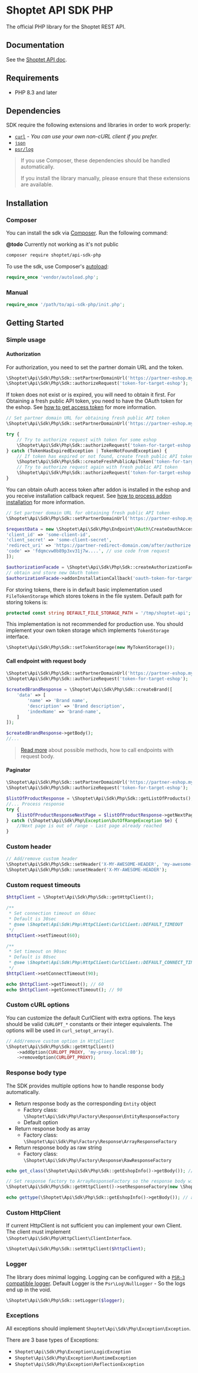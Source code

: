 # Shoptet API SDK PHP

The official PHP library for the Shoptet REST API.

## Documentation

See the [Shoptet API doc](https://shoptet.docs.apiary.io/#).

## Requirements

- PHP 8.3 and later

## Dependencies

SDK require the following extensions and libraries in order to work properly:

- [`curl`](https://secure.php.net/manual/en/book.curl.php) - _You can use your own non-cURL client if you prefer._
- [`json`](https://secure.php.net/manual/en/book.json.php)
- [`psr/log`](https://www.php-fig.org/psr/psr-3/)

> If you use Composer, these dependencies should be handled automatically.
>
> If you install the library manually, please ensure that these extensions are available.

## Installation

### Composer

You can install the sdk via [Composer](http://getcomposer.org/). Run the following command:

**@todo** Currently not working as it's not public

```bash
composer require shoptet/api-sdk-php
```

To use the sdk, use Composer's [autoload](https://getcomposer.org/doc/01-basic-usage.md#autoloading):

```php
require_once 'vendor/autoload.php';
```

### Manual

```php
require_once '/path/to/api-sdk-php/init.php';
```

## Getting Started

### Simple usage

#### Authorization

For authorization, you need to set the partner domain URL and the token.

```php
\Shoptet\Api\Sdk\Php\Sdk::setPartnerDomainUrl('https://partner-eshop.myshoptet.com');
\Shoptet\Api\Sdk\Php\Sdk::authorizeRequest('token-for-target-eshop');
```

If token does not exist or is expired, you will need to obtain it first.
For Obtaining a fresh public API token, you need to have the OAuth token for the eshop.
See [how to get access token](https://developers.shoptet.com/api/documentation/getting-api-access-token/) for more information.

```php
// Set partner domain URL for obtaining fresh public API token
\Shoptet\Api\Sdk\Php\Sdk::setPartnerDomainUrl('https://partner-eshop.myshoptet.com');

try {
    // Try to authorize request with token for some eshop
    \Shoptet\Api\Sdk\Php\Sdk::authorizeRequest('token-for-target-eshop');
} catch (TokenHasExpiredException | TokenNotFoundException) {
    // If token has expired or not found, create fresh public API token with specific OAuth token for eshop.
    \Shoptet\Api\Sdk\Php\Sdk::createFreshPublicApiToken('token-for-target-eshop', 'oauth-token-for-target-eshop');
    // Try to authorize request again with fresh public API token
    \Shoptet\Api\Sdk\Php\Sdk::authorizeRequest('token-for-target-eshop');
}
```

You can obtain oAuth access token after addon is installed in the eshop and you receive installation
callback request. See [how to process addon installation](https://developers.shoptet.com/api/documentation/installing-the-addon/) for more information.

```php
// Set partner domain URL for obtaining fresh public API token
\Shoptet\Api\Sdk\Php\Sdk::setPartnerDomainUrl('https://partner-eshop.myshoptet.com');

$requestData = new \Shoptet\Api\Sdk\Php\Endpoint\OAuth\CreateOauthAccessToken\CreateOauthAccessTokenRequestData([
'client_id' => 'some-client-id',
'client_secret' => 'some-client-secret',
'redirect_uri' => 'https://partner-redirect-domain.com/after/authorize',
'code' => 'fdqmcvw0b89p3xv31j7w....', // use code from request
]);

$authorizationFacade = \Shoptet\Api\Sdk\Php\Sdk::createAuthorizationFacade();
// obtain and store new OAuth token
$authorizationFacade->addonInstallationCallback('oauth-token-for-target-eshop', $requestData);
```

For storing tokens, there is in default basic implementation used `FileTokenStorage` which stores tokens in the file system.
Default path for storing tokens is:

```php
protected const string DEFAULT_FILE_STORAGE_PATH = '/tmp/shoptet-api';
```

This implementation is not recommended for production use. You should implement your own token storage which implements `TokenStorage` interface.

```php
\Shoptet\Api\Sdk\Php\Sdk::setTokenStorage(new MyTokenStorage());
```

#### Call endpoint with request body

```php
\Shoptet\Api\Sdk\Php\Sdk::setPartnerDomainUrl('https://partner-eshop.myshoptet.com');
\Shoptet\Api\Sdk\Php\Sdk::authorizeRequest('token-for-target-eshop');

$createdBrandResponse = \Shoptet\Api\Sdk\Php\Sdk::createBrand([
    'data' => [
        'name' => 'Brand name',
        'description' => 'Brand description',
        'indexName' => 'brand-name',
    ]
]);

$createdBrandResponse->getBody();
//...
```

> [Read more](docs/request_body_processing_methods.md) about possible methods, how to call endpoints with request body.

#### Paginator
```php
\Shoptet\Api\Sdk\Php\Sdk::setPartnerDomainUrl('https://partner-eshop.myshoptet.com');
\Shoptet\Api\Sdk\Php\Sdk::authorizeRequest('token-for-target-eshop');

$listOfProductResponse = \Shoptet\Api\Sdk\Php\Sdk::getListOfProducts();
//... Process response
try {
    $listOfProductResponseNextPage = $listOfProductResponse->getNextPage();
} catch (\Shoptet\Api\Sdk\Php\Exception\OutOfRangeException $e) {
    //Next page is out of range - Last page already reached
}
```

### Custom header

```php
// Add/remove custom header
\Shoptet\Api\Sdk\Php\Sdk::setHeader('X-MY-AWESOME-HEADER', 'my-awesome-header-value');
\Shoptet\Api\Sdk\Php\Sdk::unsetHeader('X-MY-AWESOME-HEADER');
```

### Custom request timeouts

```php
$httpClient = \Shoptet\Api\Sdk\Php\Sdk::getHttpClient();

/**
 * Set connection timeout on 60sec
 * Default is 30sec
 * @see \Shoptet\Api\Sdk\Php\HttpClient\CurlClient::DEFAULT_TIMEOUT
 */
$httpClient->setTimeout(60);

/**
 * Set timeout on 90sec
 * Default is 80sec
 * @see \Shoptet\Api\Sdk\Php\HttpClient\CurlClient::DEFAULT_CONNECT_TIMEOUT
 */
$httpClient->setConnectTimeout(90);

echo $httpClient->getTimeout(); // 60
echo $httpClient->getConnectTimeout(); // 90
```

### Custom cURL options

You can customize the default CurlClient with extra options.
The keys should be valid `CURLOPT_*` constants or their integer equivalents.
The options will be used in `curl_setopt_array()`.

```php
// Add/remove custom option in HttpClient
\Shoptet\Api\Sdk\Php\Sdk::getHttpClient()
    ->addOption(CURLOPT_PROXY, 'my-proxy.local:80');
    ->removeOption(CURLOPT_PROXY);
```

### Response body type

The SDK provides multiple options how to handle response body automatically.

- Return response body as the corresponding `Entity` object
    - Factory class: `\Shoptet\Api\Sdk\Php\Factory\Response\EntityResponseFactory`
    - Default option
- Return response body as array
    - Factory class: `\Shoptet\Api\Sdk\Php\Factory\Response\ArrayResponseFactory`
- Return response body as raw string
    - Factory class: `\Shoptet\Api\Sdk\Php\Factory\Response\RawResponseFactory`

```php
echo get_class(\Shoptet\Api\Sdk\Php\Sdk::getEshopInfo()->getBody()); // Shoptet\Api\Sdk\Php\Endpoint\Eshop\GetEshopInfoResponse\GetEshopInfoResponse

// Set response factory to ArrayResponseFactory so the response body will return as array (not the Entity)
\Shoptet\Api\Sdk\Php\Sdk::getHttpClient()->setResponseFactory(new \Shoptet\Api\Sdk\Php\Factory\Response\ArrayResponseFactory());

echo gettype(\Shoptet\Api\Sdk\Php\Sdk::getEshopInfo()->getBody()); // array
```

### Custom HttpClient

If current HttpClient is not sufficient you can implement your own Client.
The client must implement `\Shoptet\Api\Sdk\Php\HttpClient\ClientInterface`.

```php
\Shoptet\Api\Sdk\Php\Sdk::setHttpClient($httpClient);
```

### Logger

The library does minimal logging.
Logging can be configured with a [`PSR-3` compatible logger](https://www.php-fig.org/psr/psr-3/).
Default Logger is the `Psr\Log\NullLogger` - So the logs end up in the void.

```php
\Shoptet\Api\Sdk\Php\Sdk::setLogger($logger);
```

### Exceptions

All exceptions should implement `Shoptet\Api\Sdk\Php\Exception\Exception`.

There are 3 base types of Exceptions:

- `Shoptet\Api\Sdk\Php\Exception\LogicException`
- `Shoptet\Api\Sdk\Php\Exception\RuntimeException`
- `Shoptet\Api\Sdk\Php\Exception\ReflectionException`

